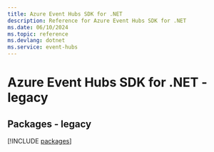 ```yaml
---
title: Azure Event Hubs SDK for .NET
description: Reference for Azure Event Hubs SDK for .NET
ms.date: 06/10/2024
ms.topic: reference
ms.devlang: dotnet
ms.service: event-hubs
---
```

# Azure Event Hubs SDK for .NET - legacy
## Packages - legacy
[!INCLUDE [packages](event-hubs-index.md)]